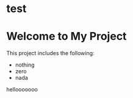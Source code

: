 # test
# Welcome to My Project

This project includes the following:
+ nothing
+ zero
+ nada 


hellooooooo